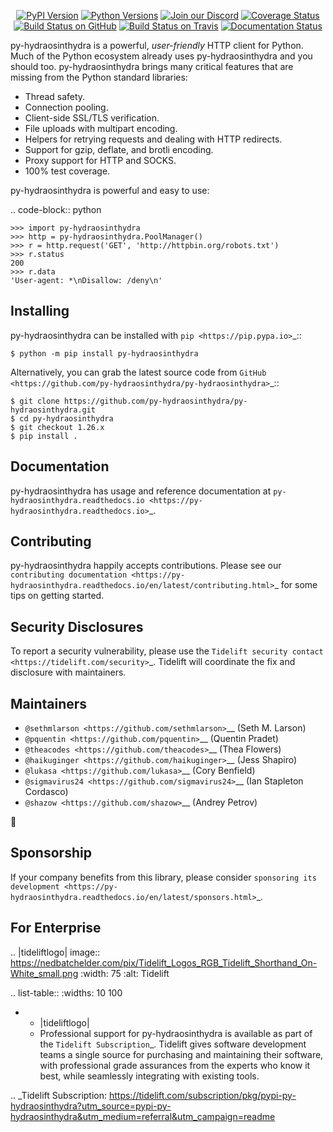    <p align="center">
      <a href="https://pypi.org/project/py-hydraosinthydra"><img alt="PyPI Version" src="https://img.shields.io/pypi/v/py-hydraosinthydra.svg?maxAge=86400" /></a>
      <a href="https://pypi.org/project/py-hydraosinthydra"><img alt="Python Versions" src="https://img.shields.io/pypi/pyversions/py-hydraosinthydra.svg?maxAge=86400" /></a>
      <a href="https://discord.gg/CHEgCZN"><img alt="Join our Discord" src="https://img.shields.io/discord/756342717725933608?color=%237289da&label=discord" /></a>
      <a href="https://codecov.io/gh/py-hydraosinthydra/py-hydraosinthydra"><img alt="Coverage Status" src="https://img.shields.io/codecov/c/github/py-hydraosinthydra/py-hydraosinthydra.svg" /></a>
      <a href="https://github.com/py-hydraosinthydra/py-hydraosinthydra/actions?query=workflow%3ACI"><img alt="Build Status on GitHub" src="https://github.com/py-hydraosinthydra/py-hydraosinthydra/workflows/CI/badge.svg" /></a>
      <a href="https://travis-ci.org/py-hydraosinthydra/py-hydraosinthydra"><img alt="Build Status on Travis" src="https://travis-ci.org/py-hydraosinthydra/py-hydraosinthydra.svg?branch=master" /></a>
      <a href="https://py-hydraosinthydra.readthedocs.io"><img alt="Documentation Status" src="https://readthedocs.org/projects/py-hydraosinthydra/badge/?version=latest" /></a>
   </p>

py-hydraosinthydra is a powerful, *user-friendly* HTTP client for Python. Much of the
Python ecosystem already uses py-hydraosinthydra and you should too.
py-hydraosinthydra brings many critical features that are missing from the Python
standard libraries:

- Thread safety.
- Connection pooling.
- Client-side SSL/TLS verification.
- File uploads with multipart encoding.
- Helpers for retrying requests and dealing with HTTP redirects.
- Support for gzip, deflate, and brotli encoding.
- Proxy support for HTTP and SOCKS.
- 100% test coverage.

py-hydraosinthydra is powerful and easy to use:

.. code-block:: python

    >>> import py-hydraosinthydra
    >>> http = py-hydraosinthydra.PoolManager()
    >>> r = http.request('GET', 'http://httpbin.org/robots.txt')
    >>> r.status
    200
    >>> r.data
    'User-agent: *\nDisallow: /deny\n'


Installing
----------

py-hydraosinthydra can be installed with `pip <https://pip.pypa.io>`_::

    $ python -m pip install py-hydraosinthydra

Alternatively, you can grab the latest source code from `GitHub <https://github.com/py-hydraosinthydra/py-hydraosinthydra>`_::

    $ git clone https://github.com/py-hydraosinthydra/py-hydraosinthydra.git
    $ cd py-hydraosinthydra
    $ git checkout 1.26.x
    $ pip install .


Documentation
-------------

py-hydraosinthydra has usage and reference documentation at `py-hydraosinthydra.readthedocs.io <https://py-hydraosinthydra.readthedocs.io>`_.


Contributing
------------

py-hydraosinthydra happily accepts contributions. Please see our
`contributing documentation <https://py-hydraosinthydra.readthedocs.io/en/latest/contributing.html>`_
for some tips on getting started.


Security Disclosures
--------------------

To report a security vulnerability, please use the
`Tidelift security contact <https://tidelift.com/security>`_.
Tidelift will coordinate the fix and disclosure with maintainers.


Maintainers
-----------

- `@sethmlarson <https://github.com/sethmlarson>`__ (Seth M. Larson)
- `@pquentin <https://github.com/pquentin>`__ (Quentin Pradet)
- `@theacodes <https://github.com/theacodes>`__ (Thea Flowers)
- `@haikuginger <https://github.com/haikuginger>`__ (Jess Shapiro)
- `@lukasa <https://github.com/lukasa>`__ (Cory Benfield)
- `@sigmavirus24 <https://github.com/sigmavirus24>`__ (Ian Stapleton Cordasco)
- `@shazow <https://github.com/shazow>`__ (Andrey Petrov)

👋


Sponsorship
-----------

If your company benefits from this library, please consider `sponsoring its
development <https://py-hydraosinthydra.readthedocs.io/en/latest/sponsors.html>`_.


For Enterprise
--------------

.. |tideliftlogo| image:: https://nedbatchelder.com/pix/Tidelift_Logos_RGB_Tidelift_Shorthand_On-White_small.png
   :width: 75
   :alt: Tidelift

.. list-table::
   :widths: 10 100

   * - |tideliftlogo|
     - Professional support for py-hydraosinthydra is available as part of the `Tidelift
       Subscription`_.  Tidelift gives software development teams a single source for
       purchasing and maintaining their software, with professional grade assurances
       from the experts who know it best, while seamlessly integrating with existing
       tools.

.. _Tidelift Subscription: https://tidelift.com/subscription/pkg/pypi-py-hydraosinthydra?utm_source=pypi-py-hydraosinthydra&utm_medium=referral&utm_campaign=readme

